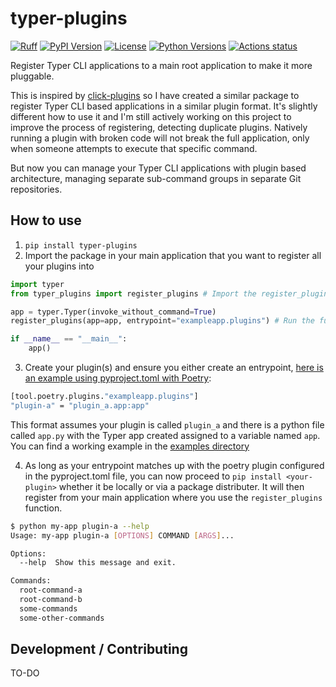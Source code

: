 # typer-plugins

[![Ruff](https://img.shields.io/endpoint?url=https://raw.githubusercontent.com/astral-sh/ruff/main/assets/badge/v2.json)](https://github.com/astral-sh/ruff)
[![PyPI Version](https://img.shields.io/pypi/v/typer-plugins.svg)](https://pypi.python.org/pypi/typer-plugins)
[![License](https://img.shields.io/badge/License-Apache_2.0-blue.svg)](./LICENSE)
[![Python Versions](https://img.shields.io/pypi/pyversions/typer-plugins.svg)](https://pypi.python.org/pypi/ruff)
[![Actions status](https://github.com/BSpendlove/typer-plugins/workflows/ci/badge.svg)](https://github.com/BSpendlove/typer-plugins/actions)

Register Typer CLI applications to a main root application to make it more pluggable.

This is inspired by [click-plugins](https://github.com/click-contrib/click-plugins) so I have created a similar package to register Typer CLI based applications in a similar plugin format. It's slightly different how to use it and I'm still actively working on this project to improve the process of registering, detecting duplicate plugins. Natively running a plugin with broken code will not break the full application, only when someone attempts to execute that specific command.

But now you can manage your Typer CLI applications with plugin based architecture, managing separate sub-command groups in separate Git repositories.


## How to use

1. `pip install typer-plugins`
2. Import the package in your main application that you want to register all your plugins into

```python
import typer
from typer_plugins import register_plugins # Import the register_plugins function

app = typer.Typer(invoke_without_command=True)
register_plugins(app=app, entrypoint="exampleapp.plugins") # Run the function after creating your main `app`. This entrypoint should be used by all your applications.

if __name__ == "__main__":
    app()
```

3. Create your plugin(s) and ensure you either create an entrypoint, [here is an example using pyproject.toml with Poetry](/typer-plugins/examples/plugin_a/pyproject.toml):

```bash
[tool.poetry.plugins."exampleapp.plugins"]
"plugin-a" = "plugin_a.app:app"
```

This format assumes your plugin is called `plugin_a` and there is a python file called `app.py` with the Typer app created assigned to a variable named `app`. You can find a working example in the [examples directory](/typer-plugins/examples/plugin_a/plugin_a/app.py)

4. As long as your entrypoint matches up with the poetry plugin configured in the pyproject.toml file, you can now proceed to `pip install <your-plugin>` whether it be locally or via a package distributer. It will then register from your main application where you use the `register_plugins` function.

```bash
$ python my-app plugin-a --help
Usage: my-app plugin-a [OPTIONS] COMMAND [ARGS]...

Options:
  --help  Show this message and exit.

Commands:
  root-command-a
  root-command-b
  some-commands
  some-other-commands
```

## Development / Contributing

TO-DO